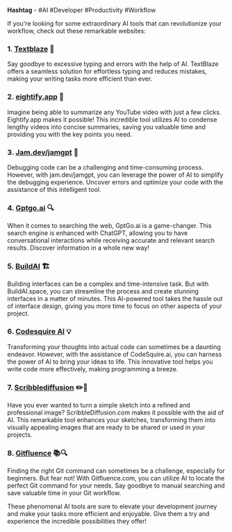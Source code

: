 **Hashtag** - #AI #Developer #Productivity #Workflow

If you're looking for some extraordinary AI tools that can revolutionize your workflow, check out these remarkable websites:

### 1. [Textblaze](textblaze.me/ai) 🚀

Say goodbye to excessive typing and errors with the help of AI. TextBlaze offers a seamless solution for effortless typing and reduces mistakes, making your writing tasks more efficient than ever.

### 2. [eightify.app](eightify.app) 📑

Imagine being able to summarize any YouTube video with just a few clicks. Eightify.app makes it possible! This incredible tool utilizes AI to condense lengthy videos into concise summaries, saving you valuable time and providing you with the key points you need.

### 3. [Jam.dev/jamgpt](jam.dev/jamgpt) 🐛

Debugging code can be a challenging and time-consuming process. However, with jam.dev/jamgpt, you can leverage the power of AI to simplify the debugging experience. Uncover errors and optimize your code with the assistance of this intelligent tool.

### 4. [Gptgo.ai](gptgo.ai) 🔍

When it comes to searching the web, GptGo.ai is a game-changer. This search engine is enhanced with ChatGPT, allowing you to have conversational interactions while receiving accurate and relevant search results. Discover information in a whole new way!

### 5. [BuildAI](buildai.space) 🏗️

Building interfaces can be a complex and time-intensive task. But with BuildAI.space, you can streamline the process and create stunning interfaces in a matter of minutes. This AI-powered tool takes the hassle out of interface design, giving you more time to focus on other aspects of your project.

### 6. [Codesquire AI](codesquire.ai) 💡

Transforming your thoughts into actual code can sometimes be a daunting endeavor. However, with the assistance of CodeSquire.ai, you can harness the power of AI to bring your ideas to life. This innovative tool helps you write code more effectively, making programming a breeze.

### 7. [Scribblediffusion](scribblediffusion.com) ✏️🌟

Have you ever wanted to turn a simple sketch into a refined and professional image? ScribbleDiffusion.com makes it possible with the aid of AI. This remarkable tool enhances your sketches, transforming them into visually appealing images that are ready to be shared or used in your projects.

### 8. [Gitfluence](gitfluence.com) 📚🔍

Finding the right Git command can sometimes be a challenge, especially for beginners. But fear not! With Gitfluence.com, you can utilize AI to locate the perfect Git command for your needs. Say goodbye to manual searching and save valuable time in your Git workflow.

These phenomenal AI tools are sure to elevate your development journey and make your tasks more efficient and enjoyable. Give them a try and experience the incredible possibilities they offer!
